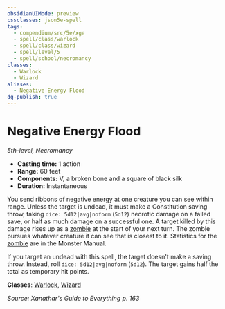 ```yaml
---
obsidianUIMode: preview
cssclasses: json5e-spell
tags:
  - compendium/src/5e/xge
  - spell/class/warlock
  - spell/class/wizard
  - spell/level/5
  - spell/school/necromancy
classes:
  - Warlock
  - Wizard
aliases:
  - Negative Energy Flood
dg-publish: true
---
```

# Negative Energy Flood
*5th-level, Necromancy*  

- **Casting time:** 1 action
- **Range:** 60 feet
- **Components:** V, a broken bone and a square of black silk
- **Duration:** Instantaneous

You send ribbons of negative energy at one creature you can see within range. Unless the target is undead, it must make a Constitution saving throw, taking `dice: 5d12|avg|noform` (`5d12`) necrotic damage on a failed save, or half as much damage on a successful one. A target killed by this damage rises up as a [zombie](/Admin/CLI/bestiary/undead/zombie.md) at the start of your next turn. The zombie pursues whatever creature it can see that is closest to it. Statistics for the [zombie](/Admin/CLI/bestiary/undead/zombie.md) are in the Monster Manual.

If you target an undead with this spell, the target doesn't make a saving throw. Instead, roll `dice: 5d12|avg|noform` (`5d12`). The target gains half the total as temporary hit points.

**Classes**: [Warlock](/Admin/CLI/classes/warlock.md), [Wizard](/Admin/CLI/classes/wizard.md)

*Source: Xanathar's Guide to Everything p. 163*